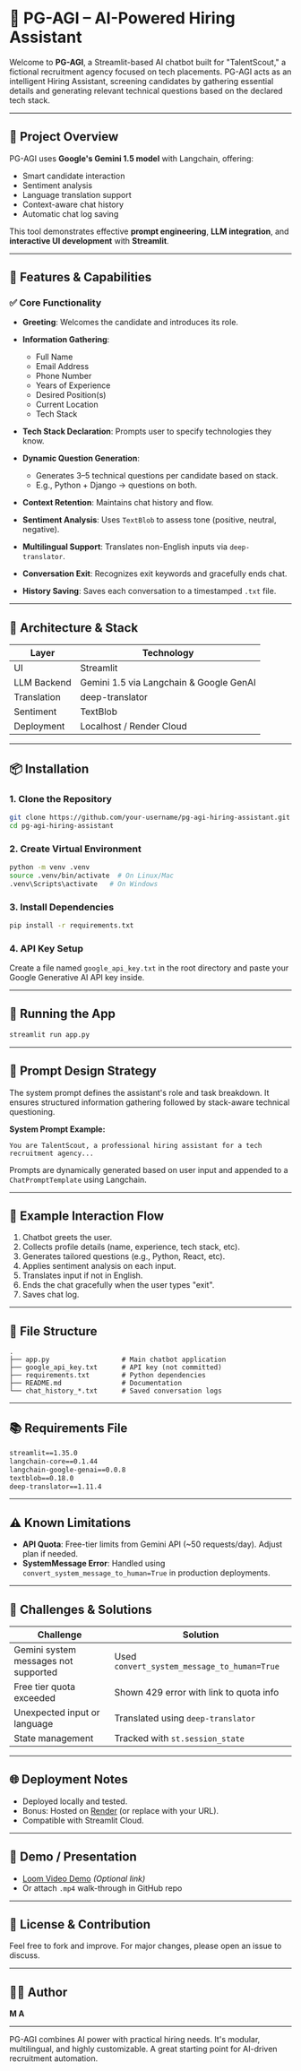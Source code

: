 # 🤖 PG-AGI – AI-Powered Hiring Assistant

Welcome to **PG-AGI**, a Streamlit-based AI chatbot built for "TalentScout," a fictional recruitment agency focused on tech placements. PG-AGI acts as an intelligent Hiring Assistant, screening candidates by gathering essential details and generating relevant technical questions based on the declared tech stack.

---

## 📘 Project Overview

PG-AGI uses **Google's Gemini 1.5 model** with Langchain, offering:

* Smart candidate interaction
* Sentiment analysis
* Language translation support
* Context-aware chat history
* Automatic chat log saving

This tool demonstrates effective **prompt engineering**, **LLM integration**, and **interactive UI development** with **Streamlit**.

---

## 🎯 Features & Capabilities

### ✅ Core Functionality

* **Greeting**: Welcomes the candidate and introduces its role.
* **Information Gathering**:

  * Full Name
  * Email Address
  * Phone Number
  * Years of Experience
  * Desired Position(s)
  * Current Location
  * Tech Stack
* **Tech Stack Declaration**: Prompts user to specify technologies they know.
* **Dynamic Question Generation**:

  * Generates 3–5 technical questions per candidate based on stack.
  * E.g., Python + Django → questions on both.
* **Context Retention**: Maintains chat history and flow.
* **Sentiment Analysis**: Uses `TextBlob` to assess tone (positive, neutral, negative).
* **Multilingual Support**: Translates non-English inputs via `deep-translator`.
* **Conversation Exit**: Recognizes exit keywords and gracefully ends chat.
* **History Saving**: Saves each conversation to a timestamped `.txt` file.

---

## 🧱 Architecture & Stack

| Layer       | Technology                              |
| ----------- | --------------------------------------- |
| UI          | Streamlit                               |
| LLM Backend | Gemini 1.5 via Langchain & Google GenAI |
| Translation | deep-translator                         |
| Sentiment   | TextBlob                                |
| Deployment  | Localhost / Render Cloud                |

---

## 📦 Installation

### 1. Clone the Repository

```bash
git clone https://github.com/your-username/pg-agi-hiring-assistant.git
cd pg-agi-hiring-assistant
```

### 2. Create Virtual Environment

```bash
python -m venv .venv
source .venv/bin/activate  # On Linux/Mac
.venv\Scripts\activate   # On Windows
```

### 3. Install Dependencies

```bash
pip install -r requirements.txt
```

### 4. API Key Setup

Create a file named `google_api_key.txt` in the root directory and paste your Google Generative AI API key inside.

---

## 🚀 Running the App

```bash
streamlit run app.py
```

---

## 🧠 Prompt Design Strategy

The system prompt defines the assistant's role and task breakdown. It ensures structured information gathering followed by stack-aware technical questioning.

**System Prompt Example:**

```
You are TalentScout, a professional hiring assistant for a tech recruitment agency...
```

Prompts are dynamically generated based on user input and appended to a `ChatPromptTemplate` using Langchain.

---

## 💬 Example Interaction Flow

1. Chatbot greets the user.
2. Collects profile details (name, experience, tech stack, etc).
3. Generates tailored questions (e.g., Python, React, etc).
4. Applies sentiment analysis on each input.
5. Translates input if not in English.
6. Ends the chat gracefully when the user types "exit".
7. Saves chat log.

---

## 📁 File Structure

```
.
├── app.py                  # Main chatbot application
├── google_api_key.txt      # API key (not committed)
├── requirements.txt        # Python dependencies
├── README.md               # Documentation
└── chat_history_*.txt      # Saved conversation logs
```

---

## 📚 Requirements File

```txt
streamlit==1.35.0
langchain-core==0.1.44
langchain-google-genai==0.0.8
textblob==0.18.0
deep-translator==1.11.4
```

---

## ⚠️ Known Limitations

* **API Quota**: Free-tier limits from Gemini API (\~50 requests/day). Adjust plan if needed.
* **SystemMessage Error**: Handled using `convert_system_message_to_human=True` in production deployments.

---

## 🧩 Challenges & Solutions

| Challenge                            | Solution                                    |
| ------------------------------------ | ------------------------------------------- |
| Gemini system messages not supported | Used `convert_system_message_to_human=True` |
| Free tier quota exceeded             | Shown 429 error with link to quota info     |
| Unexpected input or language         | Translated using `deep-translator`          |
| State management                     | Tracked with `st.session_state`             |

---

## 🌐 Deployment Notes

* Deployed locally and tested.
* Bonus: Hosted on [Render](https://render.com) (or replace with your URL).
* Compatible with Streamlit Cloud.

---

## 🎥 Demo / Presentation

* [Loom Video Demo](#) *(Optional link)*
* Or attach `.mp4` walk-through in GitHub repo

---

## 📜 License & Contribution

Feel free to fork and improve. For major changes, please open an issue to discuss.

---

## 👨‍💻 Author

**M A**

---

PG-AGI combines AI power with practical hiring needs. It's modular, multilingual, and highly customizable. A great starting point for AI-driven recruitment automation.
